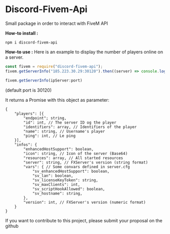 # Discord-Fivem-Api
Small package in order to interact with FiveM API

**How-to install :**

```
npm i discord-fivem-api
```

**How-to use :** 
Here is an example to display the number of players online on a server.

```js
const fivem = require("discord-fivem-api");
fivem.getServerInfo("185.223.30.29:30120").then((server) => console.log(server.players.length))
```


```js
fivem.getServerInfo(ipServer:port)
```
(default port is 30120)

It returns a Promise with this object as parameter:
```
{
    "players": [{
        "endpoint"; string,
        "id": int, // The server ID og the player
        "identifiers": array, // Identifiers of the player
        "name": string, // Username's player
        "ping": int, // Le ping
    }],
    "infos": {
        "enhancedHostSupport": boolean,
        "icon": string, // Icon of the server (Base64)
        "resources": array, // All started resources
        "server": string, // FXServer's version (string format)
        "vars": { // Some convars defined in server.cfg
            "sv_enhancedHostSupport": boolean,
            "sv_lan": boolean,
            "sv_licenseKeyToken": string,
            "sv_maxClients": int,
            "sv_scriptHookAllowed": boolean,
            "sv_hostname": string,
        },
        "version": int, // FXServer's version (numeric format)
    }
}

```

If you want to contribute to this project, please submit your proposal on the github
